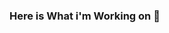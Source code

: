 ### Here is What i'm Working on 👋

<!--
**uzairjan/uzairjan** is a ✨ _special_ ✨ repository because its `README.md` (this file) appears on your GitHub profile.

Here are some ideas to get you started:

- 🔭 I’m currently working on ...Laravel, Nodejs
- 🌱 I’m currently learning ...React, Angular
- 👯 I’m looking to collaborate on ...Nodejs, Reactjs
- 🤔 I’m looking for help with ...
- 💬 Ask me about ...Anything
- 📫 How to reach me: ...[LinkedIn Account](https://www.linkedin.com/in/uzair-khan-64a60a147/)
- 😄 Pronouns: ...He/Him
- ⚡ Fun fact: ...I am half finished

